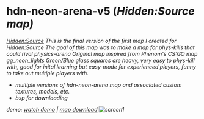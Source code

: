 # hdn-neon-arena-v5 (<i>Hidden:Source map<i>)
[Hidden:Source](https://www.hidden-source.com/)
This is the final version of the first map I created for Hidden:Source
The goal of this map was to make a map for phys-kills that could rival physics-arena
Original map inspired from Phenom's CS:GO map gg_neon_lights
Green/Blue glass squares are heavy, very easy to phys-kill with, good for inital learning but easy-mode for experienced players, funny to take out multiple players with.

- multiple versions of hdn-neon-arena map and associated custom textures, models, etc.
- bsp for downloading

demo:
[watch demo](https://www.linkedin.com/posts/steve-pesce_i-found-a-map-that-i-created-for-hiddensource-activity-6708802651934494720-ogA2) | [map download](https://github.com/sPesce/hdn-neon-arena/blob/master/hdn_neon_v_5.bsp)
![screen1](https://github.com/sPesce/hdn-neon-arena/blob/master/pics/1.png)
